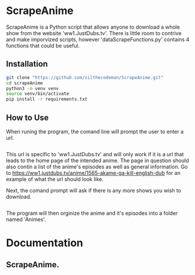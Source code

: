 # ScrapeAnime

ScrapeAnime is a Python script that allows anyone to download a whole show from the website 'ww1.JustDubs.tv'. There is little room to contrive and make imporvized scripts, however 'dataScrapeFunctions.py' contains 4 functions that could be useful.

## Installation
```bash
git clone "https://github.com/silthecodeman/ScrapeAnime.git"
cd scrapeAnime
python3 -m venv venv
source venv/bin/activate
pip install -r requirements.txt
```

## How to Use
When runing the program, the comand line will prompt the user to enter a url. 
```bash

```
This url is specific to 'ww1.JustDubs.tv' and will only work if it is a url that leads to the home page of the intended anime. The page in question should also contin a list of the anime's episodes as well as general information. Go to https://ww1.justdubs.tv/anime/1565-akame-ga-kill-english-dub for an example of what the url should look like.

Next, the comand prompt will ask if there is any more shows you wish to download.
```bash

```

The program will then orginize the anime and it's episodes into a folder named 'Animes'.

# Documentation

## ScrapeAnime.
